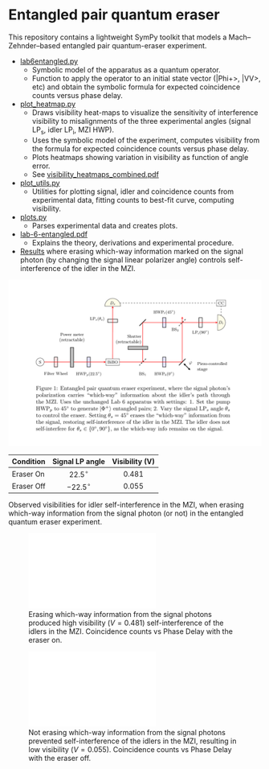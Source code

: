
# Entangled pair quantum eraser

This repository contains a lightweight SymPy toolkit that models a
Mach–Zehnder–based entangled pair quantum-eraser experiment.

- [lab6entangled.py](lab6entangled.py) 
  - Symbolic model of the apparatus as a quantum operator.
  - Function to apply the operator to an initial state vector (|Phi+>, |VV>, etc) and obtain the symbolic formula for expected coincidence counts versus phase delay.
- [plot_heatmap.py](plot_heatmap.py) 
  - Draws visibility heat-maps to visualize the sensitivity of
    interference visibility to misalignments of the three experimental
    angles (signal LP<sub>s</sub>, idler LP<sub>i</sub>, MZI HWP).
  - Uses the symbolic model of the experiment, computes visibility from the formula for expected coincidence counts versus phase delay.
  - Plots heatmaps showing variation in visibility as function of angle error.
  - See [visibility_heatmaps_combined.pdf](visibility_heatmaps_combined.pdf)
- [plot_utils.py](plot_utils.py)   
  - Utilities for plotting signal, idler and coincidence counts from experimental data, 
  fitting counts to best-fit curve, computing visibility.
- [plots.py](plots.py) 
  - Parses experimental data and creates plots. 
- [lab-6-entangled.pdf](render/lab-6-entangled.pdf) 
  - Explains the theory, derivations and experimental procedure.
- [Results](render/2025-05-29-visibility.pdf) where erasing which-way information marked on the signal photon (by changing the signal linear polarizer angle) controls self-interference of the idler in the MZI.


![fig.png](fig.png)

| **Condition** | **Signal LP angle** | **Visibility (V)** |
|:--------------|:-------------------:|:------------------:|
| Eraser On     |   $`22.5^\circ`$    |       0.481        |
| Eraser Off    |   $`-22.5^\circ`$   |       0.055        |

Observed visibilities for idler self-interference in the MZI, when
erasing which-way information from the signal photon (or not) in the
entangled quantum eraser experiment.

<figure>
<embed src="coincidence_counts_eraser_on.pdf" style="width:60.0%" />
<figcaption> Erasing which-way information from the signal photons
produced high visibility (<span
class="math inline"><em>V</em> = 0.481</span>) self-interference of the
idlers in the MZI. Coincidence counts vs Phase Delay with the eraser on.
</figcaption>
</figure>

<figure>
<embed src="coincidence_counts_eraser_off.pdf" style="width:60.0%" />
<figcaption> Not erasing which-way information from the signal photons
prevented self-interference of the idlers in the MZI, resulting in low
visibility (<span class="math inline"><em>V</em> = 0.055</span>).
Coincidence counts vs Phase Delay with the eraser off. </figcaption>
</figure>
